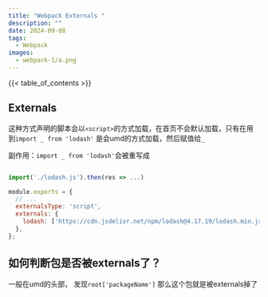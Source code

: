 ```yaml
---
title: "Webpack Externals "
description: ""
date: 2024-09-08
tags:
  - Webpack
images:
  - webpack-1/a.png
---
```


{{< table_of_contents >}}

## Externals

这种方式声明的脚本会以`<script>`的方式加载，在首页不会默认加载，只有在用到`import _ from 'lodash'` 是会umd的方式加载，然后赋值给`_`

副作用：`import _ from 'lodash'`会被重写成

```js

import('./lodash.js').then(res => ...)

```

```js
module.exports = {
  // ...
  externalsType: 'script',
  externals: {
    lodash: ['https://cdn.jsdelivr.net/npm/lodash@4.17.19/lodash.min.js', '_'],
  },
};
```

## 如何判断包是否被externals了？

一般在umd的头部， 发现`root['packageName']` 那么这个包就是被externals掉了